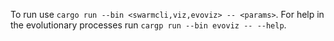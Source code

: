 To run use `cargo run --bin <swarmcli,viz,evoviz> -- <params>`.
For help in the evolutionary processes run `cargp run --bin evoviz -- --help`.
